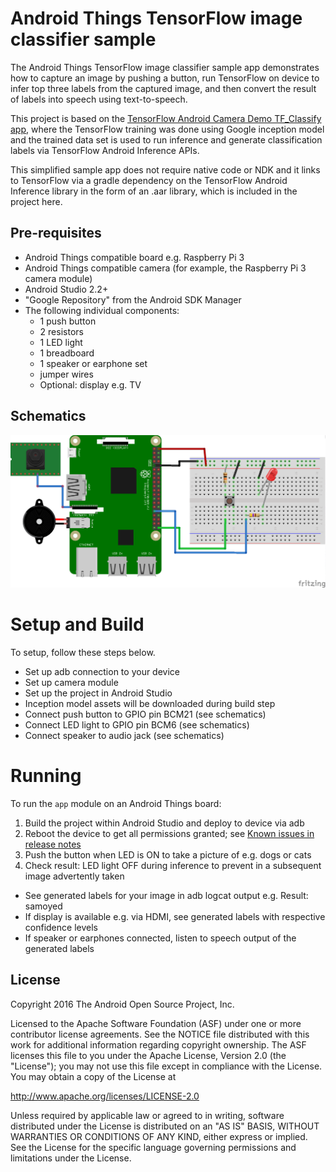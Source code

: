 Android Things TensorFlow image classifier sample
=====================================

The Android Things TensorFlow image classifier sample app demonstrates how to capture an
image by pushing a button, run TensorFlow on device to infer top three labels from the
captured image, and then convert the result of labels into speech using text-to-speech.

This project is based on the [TensorFlow Android Camera Demo TF_Classify app](https://github.com/tensorflow/tensorflow/blob/master/tensorflow/examples/android/),
where the TensorFlow training was done using Google inception model and the trained data set
is used to run inference and generate classification labels via TensorFlow Android Inference
APIs.

This simplified sample app does not require native code or NDK and it links to TensorFlow
via a gradle dependency on the TensorFlow Android Inference library in the form of
an .aar library, which is included in the project here. 


Pre-requisites
--------------

- Android Things compatible board e.g. Raspberry Pi 3
- Android Things compatible camera (for example, the Raspberry Pi 3 camera module)
- Android Studio 2.2+
- "Google Repository" from the Android SDK Manager
- The following individual components:
    - 1 push button
    - 2 resistors
    - 1 LED light
    - 1 breadboard
    - 1 speaker or earphone set
    - jumper wires
    - Optional: display e.g. TV

Schematics
----------

![Schematics](rpi3_schematics_tf.png)

Setup and Build
===============

To setup, follow these steps below.

- Set up adb connection to your device
- Set up camera module
- Set up the project in Android Studio
- Inception model assets will be downloaded during build step
- Connect push button to GPIO pin BCM21 (see schematics) 
- Connect LED light to GPIO pin BCM6 (see schematics)
- Connect speaker to audio jack (see schematics)


Running
=======

To run the `app` module on an Android Things board:

1. Build the project within Android Studio and deploy to device via adb 
2. Reboot the device to get all permissions granted; see [Known issues in release notes](https://developer.android.com/things/preview/releases.html#known_issues)
3. Push the button when LED is ON to take a picture of e.g. dogs or cats
4. Check result: LED light OFF during inference to prevent in a subsequent image advertently taken
  - See generated labels for your image in adb logcat output e.g. Result: samoyed 
  - If display is available e.g. via HDMI, see generated labels with respective confidence levels
  - If speaker or earphones connected, listen to speech output of the generated labels


License
-------

Copyright 2016 The Android Open Source Project, Inc.

Licensed to the Apache Software Foundation (ASF) under one or more contributor
license agreements.  See the NOTICE file distributed with this work for
additional information regarding copyright ownership.  The ASF licenses this
file to you under the Apache License, Version 2.0 (the "License"); you may not
use this file except in compliance with the License.  You may obtain a copy of
the License at

  http://www.apache.org/licenses/LICENSE-2.0

Unless required by applicable law or agreed to in writing, software
distributed under the License is distributed on an "AS IS" BASIS, WITHOUT
WARRANTIES OR CONDITIONS OF ANY KIND, either express or implied.  See the
License for the specific language governing permissions and limitations under
the License.

[dp2_release_notes]: https://developer.android.com/things/preview/releases.html#developer_preview_2
